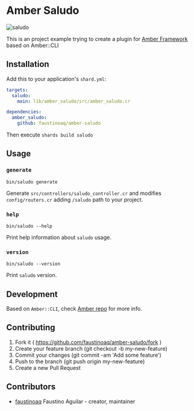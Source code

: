# Amber Saludo

![saludo](https://i.imgur.com/o02YW63.png)

This is an project example trying to create a plugin for [Amber Framework](https://amberframework.org) based on Amber::CLI

## Installation

Add this to your application's `shard.yml`:

```yaml
targets:
  saludo:
    main: lib/amber_saludo/src/amber_saludo.cr

dependencies:
  amber_saludo:
    github: faustinoaq/amber-saludo
```

Then execute `shards build saludo`

## Usage

### `generate`

```
bin/saludo generate
```

Generate `src/controllers/saludo_controller.cr` and modifies `config/routers.cr` adding `/saludo` path to your project.

### `help`

```
bin/saludo --help
```

Print help information about `saludo` usage.

### `version`

```
bin/saludo --version
```

Print `saludo` version.

## Development

Based on `Amber::CLI`, check [Amber repo](https://github.com/amberframwork/amber) for more info.

## Contributing

1. Fork it ( https://github.com/faustinoaq/amber-saludo/fork )
2. Create your feature branch (git checkout -b my-new-feature)
3. Commit your changes (git commit -am 'Add some feature')
4. Push to the branch (git push origin my-new-feature)
5. Create a new Pull Request

## Contributors

- [faustinoaq](https://github.com/faustinoaq) Faustino Aguilar - creator, maintainer
